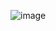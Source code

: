 ![image](https://user-images.githubusercontent.com/16296900/180889616-6d21e390-3486-48a8-b188-83cd2df27606.png)
